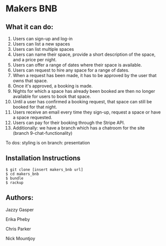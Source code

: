 Makers BNB
=================
What it can do:
-------
1. Users can sign-up and log-in
2. Users can list a new spaces
3. Users can list multiple spaces
4. Users can name their space, provide a short description of the space, and a price per night.
5. Users can offer a range of dates where their space is available.
6. Users can request to hire any space for a range of dates.
7. When a request has been made, it has to be approved by the user that owns that space.
8. Once it's approved, a booking is made.
9. Nights for which a space has already been booked are then no longer available for users to book that space.
10. Until a user has confirmed a booking request, that space can still be booked for that night.
11. Users receive an email every time they sign-up, request a space or have a space requested.
12. Users can pay for their booking through the Stripe API.
13. Additionally: we have a branch which has a chatroom for the site (branch 9-chat-functionality)

To dos: styling is on branch: presentation

Installation Instructions
-------
```
$ git clone [insert makers_bnb url]
$ cd makers_bnb
$ bundle
$ rackup
```
Authors:
-------
Jazzy Gasper

Erika Pheby

Chris Parker

Nick Mountjoy
